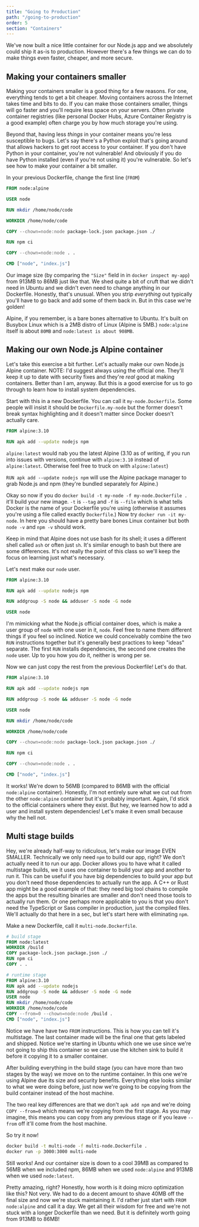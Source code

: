 ```yaml
---
title: "Going to Production"
path: "/going-to-production"
order: 5
section: "Containers"
---
```


We've now built a nice little container for our Node.js app and we absolutely could ship it as-is to production. However there's a few things we can do to make things even faster, cheaper, and more secure.

## Making your containers smaller

Making your containers smaller is a good thing for a few reasons. For one, everything tends to get a bit cheaper. Moving containers across the Internet takes time and bits to do. If you can make those containers smaller, things will go faster and you'll require less space on your servers. Often private container registries (like personal Docker Hubs, Azure Container Registry is a good example) often charge you by how much storage you're using.

Beyond that, having less _things_ in your container means you're less susceptible to bugs. Let's say there's a Python exploit that's going around that allows hackers to get root access to your container. If you don't have Python in your container, you're not vulnerable! And obviously if you do have Python installed (even if you're not using it) you're vulnerable. So let's see how to make your container a bit smaller.

In your previous Dockerfile, change the first line (`FROM`)

```dockerfile
FROM node:alpine

USER node

RUN mkdir /home/node/code

WORKDIR /home/node/code

COPY --chown=node:node package-lock.json package.json ./

RUN npm ci

COPY --chown=node:node . .

CMD ["node", "index.js"]
```

Our image size (by comparing the `"Size"` field in in `docker inspect my-app`) from 913MB to 86MB just like that. We shed quite a bit of cruft that we didn't need in Ubuntu and we didn't even need to change anything in our Dockerfile. Honestly, that's unusual. When you strip _everything_ out typically you'll have to go back and add some of them back in. But in this case we're golden!

Alpine, if you remember, is a bare bones alternative to Ubuntu. It's built on Busybox Linux which is a 2MB distro of Linux (Alpine is 5MB.) `node:alpine` itself is about `80MB` and `node:latest is about 908MB`.

## Making our own Node.js Alpine container

Let's take this exercise a bit further. Let's actually make our own Node.js Alpine container. NOTE: I'd suggest always using the official one. They'll keep it up to date with security fixes and they're _real_ good at making containers. Better than I am, anyway. But this is a good exercise for us to go through to learn how to install system dependencies.

Start with this in a new Dockerfile. You can call it `my-node.Dockerfile`. Some people will insist it should be `Dockerfile.my-node` but the former doesn't break syntax highlighting and it doesn't matter since Docker doesn't actually care.

```dockerfile
FROM alpine:3.10

RUN apk add --update nodejs npm
```

`alpine:latest` would nab you the latest Alpine (3.10 as of writing, if you run into issues with versions, continue with `alpine:3.10` instead of `alpine:latest`. Otherwise feel free to truck on with `alpine:latest`)

`RUN apk add --update nodejs npm` will use the Alpine package manager to grab Node.js and npm (they're bundled separately for Alpine.)

Okay so now if you do `docker build -t my-node -f my-node.Dockerfile .` it'll build your new image. `-t` is `--tag` and `-f` is `--file` which is what tells Docker is the name of your Dockerfile you're using (otherwise it assumes you're using a file called exactly `Dockerfile`.) Now try `docker run -it my-node`. In here you should have a pretty bare bones Linux container but both `node -v` and `npm -v` should work.

Keep in mind that Alpine does not use bash for its shell; it uses a different shell called `ash` or often just `sh`. It's similar enough to bash but there are some differences. It's not really the point of this class so we'll keep the focus on learning just what's necessary.

Let's next make our `node` user.

```dockerfile
FROM alpine:3.10

RUN apk add --update nodejs npm

RUN addgroup -S node && adduser -S node -G node

USER node
```

I'm mimicking what the Node.js official container does, which is make a user group of `node` with one user in it, `node`. Feel free to name them different things if you feel so inclined. Notice we could conceivably combine the two `RUN` instructions together but it's generally best practices to keep "ideas" separate. The first `RUN` installs dependencies, the second one creates the `node` user. Up to you how you do it, neither is wrong per se.

Now we can just copy the rest from the previous Dockerfile! Let's do that.

```dockerfile
FROM alpine:3.10

RUN apk add --update nodejs npm

RUN addgroup -S node && adduser -S node -G node

USER node

RUN mkdir /home/node/code

WORKDIR /home/node/code

COPY --chown=node:node package-lock.json package.json ./

RUN npm ci

COPY --chown=node:node . .

CMD ["node", "index.js"]
```

It works! We're down to 56MB (compared to 86MB with the official `node:alpine` container). Honestly, I'm not entirely sure what we cut out from the other `node:alpine` container but it's probably important. Again, I'd stick to the official containers where they exist. But hey, we learned how to add a user and install system dependencies! Let's make it even small because why the hell not.

## Multi stage builds

Hey, we're already half-way to ridiculous, let's make our image EVEN SMALLER. Technically we only need `npm` to build our app, right? We don't actually need it to run our app. Docker allows you to have what it called multistage builds, we it uses one container to build your app and another to run it. This can be useful if you have big dependencies to build your app but you don't need those dependencies to actually run the app. A C++ or Rust app might be a good example of that: they need big tool chains to compile the apps but the resulting binaries are smaller and don't need those tools to actually run them. Or one perhaps more applicable to you is that you don't need the TypeScript or Sass compiler in production, just the compiled files. We'll actually do that here in a sec, but let's start here with eliminating `npm`.

Make a new Dockerfile, call it `multi-node.Dockerfile`.

```dockerfile
# build stage
FROM node:latest
WORKDIR /build
COPY package-lock.json package.json ./
RUN npm ci
COPY . .

# runtime stage
FROM alpine:3.10
RUN apk add --update nodejs
RUN addgroup -S node && adduser -S node -G node
USER node
RUN mkdir /home/node/code
WORKDIR /home/node/code
COPY --from=0 --chown=node:node /build .
CMD ["node", "index.js"]
```

Notice we have have two `FROM` instructions. This is how you can tell it's multistage. The last container made will be the final one that gets labeled and shipped. Notice we're starting in Ubuntu which one we use since we're not going to ship this container so we can use the kitchen sink to build it before it copying it to a smaller container.

After building everything in the build stage (you can have more than two stages by the way) we move on to the runtime container. In this one we're using Alpine due its size and security benefits. Everything else looks similar to what we were doing before, just now we're going to be copying from the build container instead of the host machine.

The two real key differences are that we don't `apk add npm` and we're doing `COPY --from=0` which means we're copying from the first stage. As you may imagine, this means you can copy from any previous stage or if you leave `--from` off it'll come from the host machine.

So try it now!

```bash
docker build -t multi-node -f multi-node.Dockerfile .
docker run -p 3000:3000 multi-node
```

Still works! And our container size is down to a cool 39MB as compared to 56MB when we included npm, 86MB when we used `node:alpine` and 913MB when we used `node:latest`.

Pretty amazing, right? Honestly, how worth is it doing micro optimization like this? Not very. We had to do a decent amount to shave 40MB off the final size and now we're stuck maintaining it. I'd rather just start with `FROM node:alpine` and call it a day. We get all their wisdom for free and we're not stuck with a longer Dockerfile than we need. But it is definitely worth going from 913MB to 86MB!
